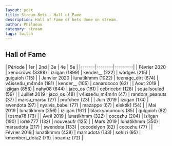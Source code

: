 ```yaml
---
layout: post
title: Stream Bets - Hall of Fame
description: Hall of Fame of bets done on stream.
author: Philaeux
category: stream
tags: twitch
---
```


## Hall of Fame

| Période | 1er | 2nd | 3e | 4e | 5e |
|-------|--------|---------|
| Février 2020 | xenocrows (3388) | iziigan (1899) | kender__ (222) | wadges (215) | guiguioh (115) |
| Janvier 2020 | lunatikhmm (1022) | teenage_dirt (674) | v4isse4u_m4m4n (181) | kender__ (105) | canardcoco (63) |
| Aout 2019 | iziigan (856) | nahy08 (644) | jaco_os (161) | cebricebri (128) | squallsouled (59) |
| Juillet 2019 | jaco_os (48) | v4isse4u_m4m4n (47) | random_peanuts (37) | marsu_marsu (27) | profchen (23) |
| Juin 2019 | iziigan (174) | swendota (97) | nyalvis_babel (77) | mazappe (67) | elektik1 (54) |
| Mai 2019 | lunatikhmm (256) | iziigan  (162) | blackynounours  (85) | guiguioh  (82) | tosma78  (73) |
| Avril 2019 | lunatikhmm (322) | cocozhu  (204) | iziigan  (190) | iorek777  (132) | nouveaufr  (125) |
| Mars 2019 | lunatikhmm (350) | marsudota (217) | swendota (133) | cocodelyon (82) | cocozhu (77) |
| Février 2019 | lunatikhmm (438) | marsudota (133) | sohizi (95) | kmembert_dota2 (79) | xoannz (72) |
